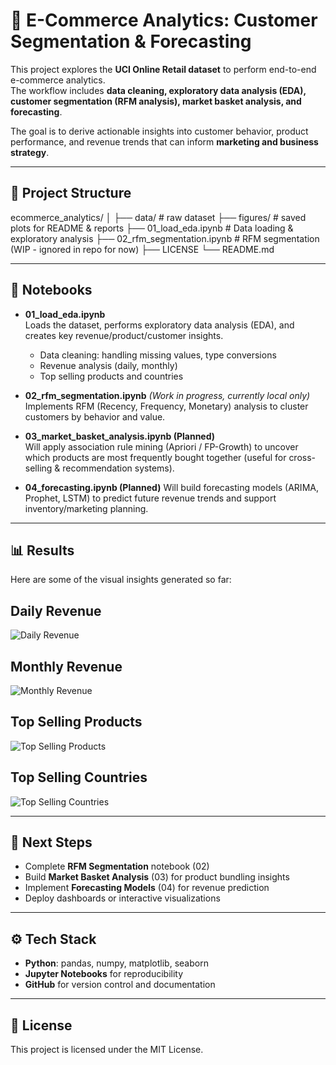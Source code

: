 # 🛒 E-Commerce Analytics: Customer Segmentation & Forecasting

This project explores the **UCI Online Retail dataset** to perform end-to-end e-commerce analytics.  
The workflow includes **data cleaning, exploratory data analysis (EDA), customer segmentation (RFM analysis), market basket analysis, and forecasting**.  

The goal is to derive actionable insights into customer behavior, product performance, and revenue trends that can inform **marketing and business strategy**.

---

## 📂 Project Structure
ecommerce_analytics/
│
├── data/ # raw dataset
├── figures/ # saved plots for README & reports
├── 01_load_eda.ipynb # Data loading & exploratory analysis
├── 02_rfm_segmentation.ipynb # RFM segmentation (WIP - ignored in repo for now)
├── LICENSE
└── README.md


---

## 📘 Notebooks

- **01_load_eda.ipynb**  
  Loads the dataset, performs exploratory data analysis (EDA), and creates key revenue/product/customer insights.  
  - Data cleaning: handling missing values, type conversions  
  - Revenue analysis (daily, monthly)  
  - Top selling products and countries  

- **02_rfm_segmentation.ipynb** *(Work in progress, currently local only)*  
  Implements RFM (Recency, Frequency, Monetary) analysis to cluster customers by behavior and value.

- **03_market_basket_analysis.ipynb (Planned)**  
  Will apply association rule mining (Apriori / FP-Growth) to uncover which products are most frequently bought together (useful for cross-selling & recommendation systems).
  
- **04_forecasting.ipynb (Planned)**
  Will build forecasting models (ARIMA, Prophet, LSTM) to predict future revenue trends and support inventory/marketing planning.

---

## 📊 Results

Here are some of the visual insights generated so far:

## Daily Revenue
![Daily Revenue](figures/daily_revenue.png)

## Monthly Revenue
![Monthly Revenue](figures/monthly_revenue.png)

## Top Selling Products
![Top Selling Products](figures/topselling_products.png)

## Top Selling Countries
![Top Selling Countries](figures/topselling_countries.png)

---

## 🚀 Next Steps
- Complete **RFM Segmentation** notebook (02)  
- Build **Market Basket Analysis** (03) for product bundling insights  
- Implement **Forecasting Models** (04) for revenue prediction  
- Deploy dashboards or interactive visualizations  

---

## ⚙️ Tech Stack

- **Python**: pandas, numpy, matplotlib, seaborn  
- **Jupyter Notebooks** for reproducibility  
- **GitHub** for version control and documentation  

---

## 📜 License
This project is licensed under the MIT License.
